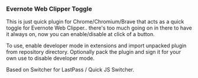 ### Evernote Web Clipper Toggle

This is just quick plugin for Chrome/Chromium/Brave that acts as a quick toggle for Evernote Web Clipper.. there's too much going on in there to have it always on, now you can enable/disable at click of a button.   

To use, enable developer mode in extensions and import unpacked plugin from repository directory. Optionally pack the plugin and sign it for your own use to disable developer mode. 

Based on Switcher for LastPass / Quick JS Switcher.  
